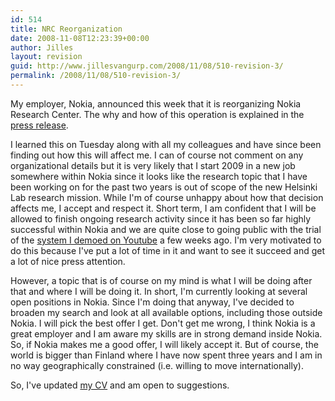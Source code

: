 ```yaml
---
id: 514
title: NRC Reorganization
date: 2008-11-08T12:23:39+00:00
author: Jilles
layout: revision
guid: http://www.jillesvangurp.com/2008/11/08/510-revision-3/
permalink: /2008/11/08/510-revision-3/
---
```

My employer, Nokia, announced this week that it is reorganizing Nokia Research Center. The why and how of this operation is explained in the <a href="http://research.nokia.com/news/Nokia+continues+its+change+and+renews+some+of+its+activities">press release</a>.

I learned this on Tuesday along with all my colleagues and have since been finding out how this will affect me. I can of course not comment on any organizational details but it is very likely that I start 2009 in a new job somewhere within Nokia since it looks like the research topic that I have been working on for the past two years is out of scope of the new Helsinki Lab research mission. While I'm of course unhappy about how that decision affects me, I accept and respect it. Short term, I am confident that I will be allowed to finish ongoing research activity since it has been so far highly successful within Nokia and we are quite close to going public with the trial of the <a href="http://www.jillesvangurp.com/2008/10/09/local-interaction-demo-on-youtube/">system I demoed on Youtube</a> a few weeks ago. I'm very motivated to do this because I've put a lot of time in it and want to see it succeed and get a lot of nice press attention.

However, a topic that is of course on my mind is what I will be doing after that and where I will be doing it. In short, I'm currently looking at several open positions in Nokia. Since I'm doing that anyway, I've decided to broaden my search and look at all available options, including those outside Nokia. I will pick the best offer I get. Don't get me wrong, I think Nokia is a great employer and I am aware my skills are in strong demand inside Nokia. So, if Nokia makes me a good offer, I will likely accept it. But of course, the world is bigger than Finland where I have now spent three years and I am in no way geographically constrained (i.e. willing to move internationally).

So, I've updated <a href="http://www.jillesvangurp.com/static/cv">my CV</a> and am open to suggestions.